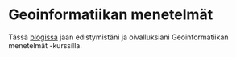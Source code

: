 # Geoinformatiikan menetelmät

Tässä [blogissa](https://jeemlei.github.io/geoinformatiikan-menetelmat/) jaan edistymistäni ja oivalluksiani Geoinformatiikan menetelmät -kurssilla.
